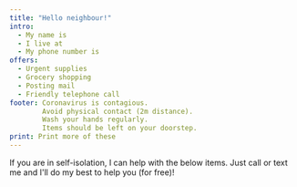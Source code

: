 ```yaml
---
title: "Hello neighbour!"
intro:
  - My name is
  - I live at
  - My phone number is
offers:
  - Urgent supplies
  - Grocery shopping
  - Posting mail
  - Friendly telephone call
footer: Coronavirus is contagious.
        Avoid physical contact (2m distance).
        Wash your hands regularly.
        Items should be left on your doorstep.
print: Print more of these
---
```


If you are in self-isolation, I can help with the below items.
Just call or text me and I'll do my best to help you (for free)!
